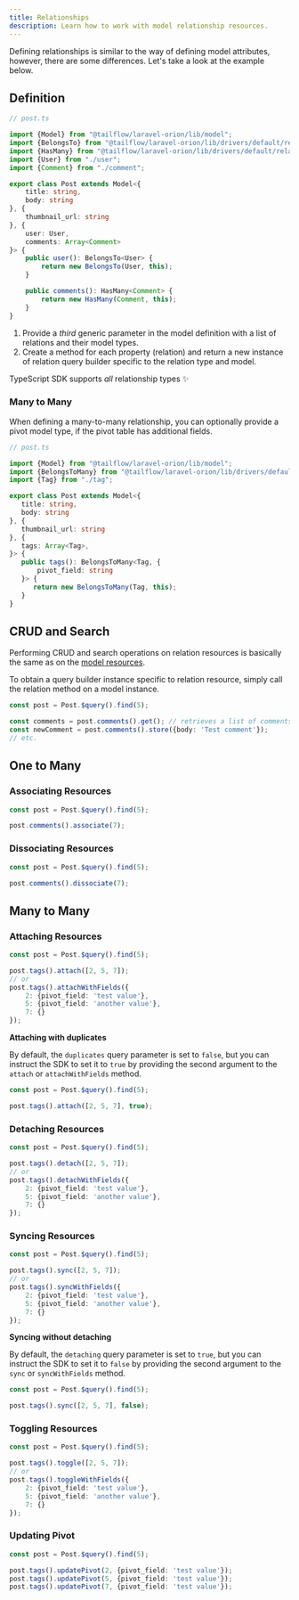 ```yaml
---
title: Relationships
description: Learn how to work with model relationship resources.
---
```


Defining relationships is similar to the way of defining model attributes, however, there are some differences. Let's
take a look at the example below.

## Definition

```typescript
// post.ts

import {Model} from "@tailflow/laravel-orion/lib/model";
import {BelongsTo} from "@tailflow/laravel-orion/lib/drivers/default/relations/belongsTo";
import {HasMany} from "@tailflow/laravel-orion/lib/drivers/default/relations/hasMany";
import {User} from "./user";
import {Comment} from "./comment";

export class Post extends Model<{
    title: string,
    body: string
}, {
    thumbnail_url: string
}, {
    user: User,
    comments: Array<Comment>
}> {
    public user(): BelongsTo<User> {
        return new BelongsTo(User, this);
    }

    public comments(): HasMany<Comment> {
        return new HasMany(Comment, this);
    }
}
```

1. Provide a *third* generic parameter in the model definition with a list of relations and their model types.
2. Create a method for each property (relation) and return a new instance of relation query builder specific to the
   relation type and model.

TypeScript SDK supports *all* relationship types ✨


### Many to Many

When defining a many-to-many relationship, you can optionally provide a pivot model type, if the pivot table has additional fields.

```typescript
// post.ts

import {Model} from "@tailflow/laravel-orion/lib/model";
import {BelongsToMany} from "@tailflow/laravel-orion/lib/drivers/default/relations/belongsToMany";
import {Tag} from "./tag";

export class Post extends Model<{
   title: string,
   body: string
}, {
   thumbnail_url: string
}, {
   tags: Array<Tag>,
}> {
   public tags(): BelongsToMany<Tag, {
       pivot_field: string
   }> {
      return new BelongsToMany(Tag, this);
   }
}
```

## CRUD and Search

Performing CRUD and search operations on relation resources is basically the same as on
the [model resources](/v1.x/typescript-sdk/models#operations).

To obtain a query builder instance specific to relation resource, simply call the relation method on a model instance.

```typescript
const post = Post.$query().find(5);

const comments = post.comments().get(); // retrieves a list of comments for post with id 5
const newComment = post.comments().store({body: 'Test comment'});
// etc.
```

## One to Many

### Associating Resources

```typescript
const post = Post.$query().find(5);

post.comments().associate(7);
```

### Dissociating Resources

```typescript
const post = Post.$query().find(5);

post.comments().dissociate(7);
```

## Many to Many

### Attaching Resources

```typescript
const post = Post.$query().find(5);

post.tags().attach([2, 5, 7]);
// or
post.tags().attachWithFields({
    2: {pivot_field: 'test value'},
    5: {pivot_field: 'another value'},
    7: {}
});
```

**Attaching with duplicates**

By default, the `duplicates` query parameter is set to `false`, but you can instruct the SDK to set it to `true` by providing the second argument to the `attach` or `attachWithFields` method.

```typescript
const post = Post.$query().find(5);

post.tags().attach([2, 5, 7], true);
```

### Detaching Resources

```typescript
const post = Post.$query().find(5);

post.tags().detach([2, 5, 7]);
// or
post.tags().detachWithFields({
    2: {pivot_field: 'test value'},
    5: {pivot_field: 'another value'},
    7: {}
});
```

### Syncing Resources

```typescript
const post = Post.$query().find(5);

post.tags().sync([2, 5, 7]);
// or
post.tags().syncWithFields({
    2: {pivot_field: 'test value'},
    5: {pivot_field: 'another value'},
    7: {}
});
```

**Syncing without detaching**

By default, the `detaching` query parameter is set to `true`, but you can instruct the SDK to set it to `false` by providing the second argument to the `sync` or `syncWithFields` method.

```typescript
const post = Post.$query().find(5);

post.tags().sync([2, 5, 7], false);
```

### Toggling Resources

```typescript
const post = Post.$query().find(5);

post.tags().toggle([2, 5, 7]);
// or
post.tags().toggleWithFields({
    2: {pivot_field: 'test value'},
    5: {pivot_field: 'another value'},
    7: {}
});
```

### Updating Pivot

```typescript
const post = Post.$query().find(5);

post.tags().updatePivot(2, {pivot_field: 'test value'});
post.tags().updatePivot(5, {pivot_field: 'test value'});
post.tags().updatePivot(7, {pivot_field: 'test value'});
```
